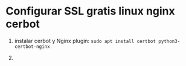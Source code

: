 ---
---
#  Configurar SSL gratis linux nginx cerbot

1. instalar cerbot y Nginx plugin:
`sudo apt install certbot python3-certbot-nginx`

2. 
